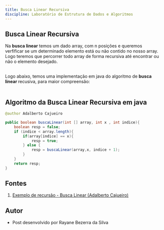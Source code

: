 ```yaml
---
title: Busca Linear Recursiva 
discipline: Laboratório de Estrutura de Dados e Algoritmos
---
```


## Busca Linear Recursiva

Na <strong>busca linear</strong> temos um dado array, com n posições e queremos verfificar se um determinado elemento está ou não contido no nosso array. Logo teremos que percorrer todo array de forma recursiva até encontrar ou não o elemento desejado. 
<br><br>

Logo abaixo, temos uma implementação em java do algoritmo de <strong>busca linear </strong>recusiva, para maior compreensão: 
<br><br>

## Algoritmo da Busca Linear Recursiva em java

```java
@author Adalberto Cajueiro 

public boolean buscaLinear(int [] array, int x , int indice){
    boolean resp = false;
    if (indice < array.length){
        if(array[indice] == x){
            resp = true;
        } else {
            resp = buscaLinear(array,x, indice + 1);
        }
    }
    return resp;
}

```

## Fontes 

1. <a href="https://youtu.be/NzfscnQv00Q" target="_blank"> Exemplo de recursão - Busca Linear (Adalberto Cajueiro)</a>

## Autor 

- Post desenvolvido por Rayane Bezerra da Silva 
